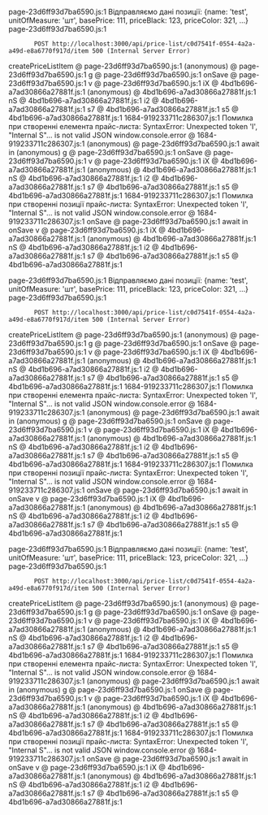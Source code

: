 page-23d6ff93d7ba6590.js:1 Відправляємо дані позиції: {name: 'test', unitOfMeasure: 'шт', basePrice: 111, priceBlack: 123, priceColor: 321, …}
page-23d6ff93d7ba6590.js:1 
            
            
           POST http://localhost:3000/api/price-list/c0d7541f-0554-4a2a-a49d-e8a6770f917d/item 500 (Internal Server Error)
createPriceListItem @ page-23d6ff93d7ba6590.js:1
(anonymous) @ page-23d6ff93d7ba6590.js:1
g @ page-23d6ff93d7ba6590.js:1
onSave @ page-23d6ff93d7ba6590.js:1
v @ page-23d6ff93d7ba6590.js:1
iX @ 4bd1b696-a7ad30866a27881f.js:1
(anonymous) @ 4bd1b696-a7ad30866a27881f.js:1
nS @ 4bd1b696-a7ad30866a27881f.js:1
i2 @ 4bd1b696-a7ad30866a27881f.js:1
s7 @ 4bd1b696-a7ad30866a27881f.js:1
s5 @ 4bd1b696-a7ad30866a27881f.js:1
1684-919233711c286307.js:1 Помилка при створенні елемента прайс-листа: SyntaxError: Unexpected token 'I', "Internal S"... is not valid JSON
window.console.error @ 1684-919233711c286307.js:1
(anonymous) @ page-23d6ff93d7ba6590.js:1
await in (anonymous)
g @ page-23d6ff93d7ba6590.js:1
onSave @ page-23d6ff93d7ba6590.js:1
v @ page-23d6ff93d7ba6590.js:1
iX @ 4bd1b696-a7ad30866a27881f.js:1
(anonymous) @ 4bd1b696-a7ad30866a27881f.js:1
nS @ 4bd1b696-a7ad30866a27881f.js:1
i2 @ 4bd1b696-a7ad30866a27881f.js:1
s7 @ 4bd1b696-a7ad30866a27881f.js:1
s5 @ 4bd1b696-a7ad30866a27881f.js:1
1684-919233711c286307.js:1 Помилка при створенні позиції прайс-листа: SyntaxError: Unexpected token 'I', "Internal S"... is not valid JSON
window.console.error @ 1684-919233711c286307.js:1
onSave @ page-23d6ff93d7ba6590.js:1
await in onSave
v @ page-23d6ff93d7ba6590.js:1
iX @ 4bd1b696-a7ad30866a27881f.js:1
(anonymous) @ 4bd1b696-a7ad30866a27881f.js:1
nS @ 4bd1b696-a7ad30866a27881f.js:1
i2 @ 4bd1b696-a7ad30866a27881f.js:1
s7 @ 4bd1b696-a7ad30866a27881f.js:1
s5 @ 4bd1b696-a7ad30866a27881f.js:1

page-23d6ff93d7ba6590.js:1 Відправляємо дані позиції: {name: 'test', unitOfMeasure: 'шт', basePrice: 111, priceBlack: 123, priceColor: 321, …}
page-23d6ff93d7ba6590.js:1 
            
            
           POST http://localhost:3000/api/price-list/c0d7541f-0554-4a2a-a49d-e8a6770f917d/item 500 (Internal Server Error)
createPriceListItem @ page-23d6ff93d7ba6590.js:1
(anonymous) @ page-23d6ff93d7ba6590.js:1
g @ page-23d6ff93d7ba6590.js:1
onSave @ page-23d6ff93d7ba6590.js:1
v @ page-23d6ff93d7ba6590.js:1
iX @ 4bd1b696-a7ad30866a27881f.js:1
(anonymous) @ 4bd1b696-a7ad30866a27881f.js:1
nS @ 4bd1b696-a7ad30866a27881f.js:1
i2 @ 4bd1b696-a7ad30866a27881f.js:1
s7 @ 4bd1b696-a7ad30866a27881f.js:1
s5 @ 4bd1b696-a7ad30866a27881f.js:1
1684-919233711c286307.js:1 Помилка при створенні елемента прайс-листа: SyntaxError: Unexpected token 'I', "Internal S"... is not valid JSON
window.console.error @ 1684-919233711c286307.js:1
(anonymous) @ page-23d6ff93d7ba6590.js:1
await in (anonymous)
g @ page-23d6ff93d7ba6590.js:1
onSave @ page-23d6ff93d7ba6590.js:1
v @ page-23d6ff93d7ba6590.js:1
iX @ 4bd1b696-a7ad30866a27881f.js:1
(anonymous) @ 4bd1b696-a7ad30866a27881f.js:1
nS @ 4bd1b696-a7ad30866a27881f.js:1
i2 @ 4bd1b696-a7ad30866a27881f.js:1
s7 @ 4bd1b696-a7ad30866a27881f.js:1
s5 @ 4bd1b696-a7ad30866a27881f.js:1
1684-919233711c286307.js:1 Помилка при створенні позиції прайс-листа: SyntaxError: Unexpected token 'I', "Internal S"... is not valid JSON
window.console.error @ 1684-919233711c286307.js:1
onSave @ page-23d6ff93d7ba6590.js:1
await in onSave
v @ page-23d6ff93d7ba6590.js:1
iX @ 4bd1b696-a7ad30866a27881f.js:1
(anonymous) @ 4bd1b696-a7ad30866a27881f.js:1
nS @ 4bd1b696-a7ad30866a27881f.js:1
i2 @ 4bd1b696-a7ad30866a27881f.js:1
s7 @ 4bd1b696-a7ad30866a27881f.js:1
s5 @ 4bd1b696-a7ad30866a27881f.js:1


page-23d6ff93d7ba6590.js:1 Відправляємо дані позиції: {name: 'test', unitOfMeasure: 'шт', basePrice: 111, priceBlack: 123, priceColor: 321, …}
page-23d6ff93d7ba6590.js:1 
            
            
           POST http://localhost:3000/api/price-list/c0d7541f-0554-4a2a-a49d-e8a6770f917d/item 500 (Internal Server Error)
createPriceListItem @ page-23d6ff93d7ba6590.js:1
(anonymous) @ page-23d6ff93d7ba6590.js:1
g @ page-23d6ff93d7ba6590.js:1
onSave @ page-23d6ff93d7ba6590.js:1
v @ page-23d6ff93d7ba6590.js:1
iX @ 4bd1b696-a7ad30866a27881f.js:1
(anonymous) @ 4bd1b696-a7ad30866a27881f.js:1
nS @ 4bd1b696-a7ad30866a27881f.js:1
i2 @ 4bd1b696-a7ad30866a27881f.js:1
s7 @ 4bd1b696-a7ad30866a27881f.js:1
s5 @ 4bd1b696-a7ad30866a27881f.js:1
1684-919233711c286307.js:1 Помилка при створенні елемента прайс-листа: SyntaxError: Unexpected token 'I', "Internal S"... is not valid JSON
window.console.error @ 1684-919233711c286307.js:1
(anonymous) @ page-23d6ff93d7ba6590.js:1
await in (anonymous)
g @ page-23d6ff93d7ba6590.js:1
onSave @ page-23d6ff93d7ba6590.js:1
v @ page-23d6ff93d7ba6590.js:1
iX @ 4bd1b696-a7ad30866a27881f.js:1
(anonymous) @ 4bd1b696-a7ad30866a27881f.js:1
nS @ 4bd1b696-a7ad30866a27881f.js:1
i2 @ 4bd1b696-a7ad30866a27881f.js:1
s7 @ 4bd1b696-a7ad30866a27881f.js:1
s5 @ 4bd1b696-a7ad30866a27881f.js:1
1684-919233711c286307.js:1 Помилка при створенні позиції прайс-листа: SyntaxError: Unexpected token 'I', "Internal S"... is not valid JSON
window.console.error @ 1684-919233711c286307.js:1
onSave @ page-23d6ff93d7ba6590.js:1
await in onSave
v @ page-23d6ff93d7ba6590.js:1
iX @ 4bd1b696-a7ad30866a27881f.js:1
(anonymous) @ 4bd1b696-a7ad30866a27881f.js:1
nS @ 4bd1b696-a7ad30866a27881f.js:1
i2 @ 4bd1b696-a7ad30866a27881f.js:1
s7 @ 4bd1b696-a7ad30866a27881f.js:1
s5 @ 4bd1b696-a7ad30866a27881f.js:1
